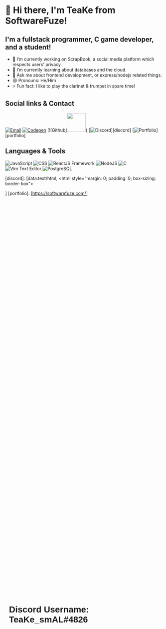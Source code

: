 # 👋 Hi there, I'm TeaKe from SoftwareFuze!

## I'm a fullstack programmer, C game developer, and a student!
- 🔭 I’m currently working on ScrapBook, a social media platform which respects users' privacy.
- 🌱 I’m currently learning about databases and the cloud.
- 💬 Ask me about frontend development, or express/nodejs related things.
- 😄 Pronouns: He/Him
- ⚡ Fun fact: I like to play the clarinet & trumpet in spare time!

## Social links & Contact
[![Email](<img src="https://i.pinimg.com/originals/8f/c3/7b/8fc37b74b608a622588fbaa361485f32.png" width="60px" height="60px" />)][email]
[![Codepen](<img src="https://blog.codepen.io/wp-content/uploads/2012/06/Button-Black-Large.png" width="60px" height="60px" />)][codepen]
[![Github[(<img src="https://i.pinimg.com/originals/48/e0/73/48e07378e01dd719c060c1f2f2b5cb00.png" width="60px" height="60px" />)][github]
[![Discord](<img src="https://www.clipartmax.com/png/middle/307-3072089_discord-logo-computer-icons-reddit-discord-icon.png" width="60px" height="60px" />)][discord]
[![Portfolio](<img src="https://i.pinimg.com/originals/1d/b9/9d/1db99daa9371bf0989f05a0bc12e2b9e.png" width="60px" height="60px" />)][portfolio]

## Languages & Tools
![JavaScript](<img src="https://img.favpng.com/2/12/22/javascript-icon-png-favpng-ruDBDhxzVxWHgXXtH2Hi1XzJf.jpg" width="60px" height="60px" />)
![CSS](<img src="https://raw.githubusercontent.com/github/explore/6c6508f34230f0ac0d49e847a326429eefbfc030/topics/css/css.png" width="60px" height="60px" />)
![ReactJS Framework](<img src="https://react-metismenu-icons.vermiliontrr8.fun/img/376498.png" width="60px" height="60px" />)
![NodeJS](<img src="https://cdn.iconscout.com/icon/free/png-512/node-js-1-1174935.png" width="60px" height="60px" />)
![C](<img src="https://cdn.iconscout.com/icon/free/png-512/c-programming-569564.png" width="60px" height="60px" />)
![Vim Text Editor](<img src="https://user-images.githubusercontent.com/8083855/30329899-bffb884c-97e4-11e7-8b93-f8e4bed7338a.png" width="60px" height"60px" />)
![PostgreSQL](<img src="https://cdn.iconscout.com/icon/free/png-512/postgresql-226047.png" width="60px" height="60px" />)

[email]: [mailto:atticus@softwarefuze.com]
[codepen]: [https://codepen.io/TeaKe_smAL]
[github]: [https://github.com/SoftwareFuze]
[discord]: [data:text/html, \<html style="margin: 0; padding: 0; box-sizing: border-box"><h1 style="font-family: arial; position: absolute; top: 50%; left: 50%; transform: translate(-50%, -50%)">Discord Username: TeaKe_smAL#4826</h1></html>]
[portfolio]: [https://softwarefuze.com/]
